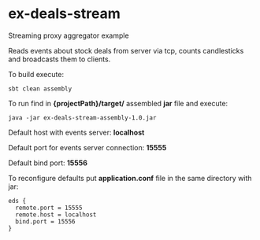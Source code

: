 # ex-deals-stream
Streaming proxy aggregator example

Reads events about stock deals from server via tcp, counts candlesticks and broadcasts them to clients.

To build execute:
```
sbt clean assembly
```

To run find in **{projectPath}/target/** assembled **jar** file
and execute:
```
java -jar ex-deals-stream-assembly-1.0.jar
```

Default host with events server: **localhost**

Default port for events server connection: **15555**

Default bind port: **15556**

To reconfigure defaults put **application.conf** file in the same directory with jar: 
```
eds {
  remote.port = 15555
  remote.host = localhost
  bind.port = 15556
}
```
